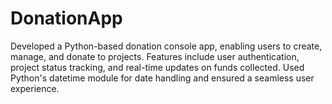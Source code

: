 # DonationApp
Developed a Python-based donation console app, enabling users to create, manage, and donate to projects. Features include user authentication, project status tracking, and real-time updates on funds collected. Used Python's datetime module for date handling and ensured a seamless user experience.
